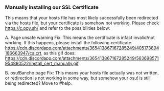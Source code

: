 ### Manually installing our SSL Certificate

This means that your hosts file has most likely successfully been redirected via the hosts file, but your certificate is somehow not working. Please check https://c.ppy.sh/ and refer to the possibilities below:

A. Page unsafe warning
Fix: This means the certificate is infact invalid/not working. If this happens, please install the following certificate: https://cdn.discordapp.com/attachments/365413867167285249/405173894186663947/ca.crt,
as this gif does:
https://cdn.discordapp.com/attachments/365413867167285249/563698571954880522/install_cert_manually.gif.

B. osu!Bancho page
Fix: This means your hosts file actually was not written, or redirection is not working in some way, but somehow your osu! is still being redirected? Move to #help.